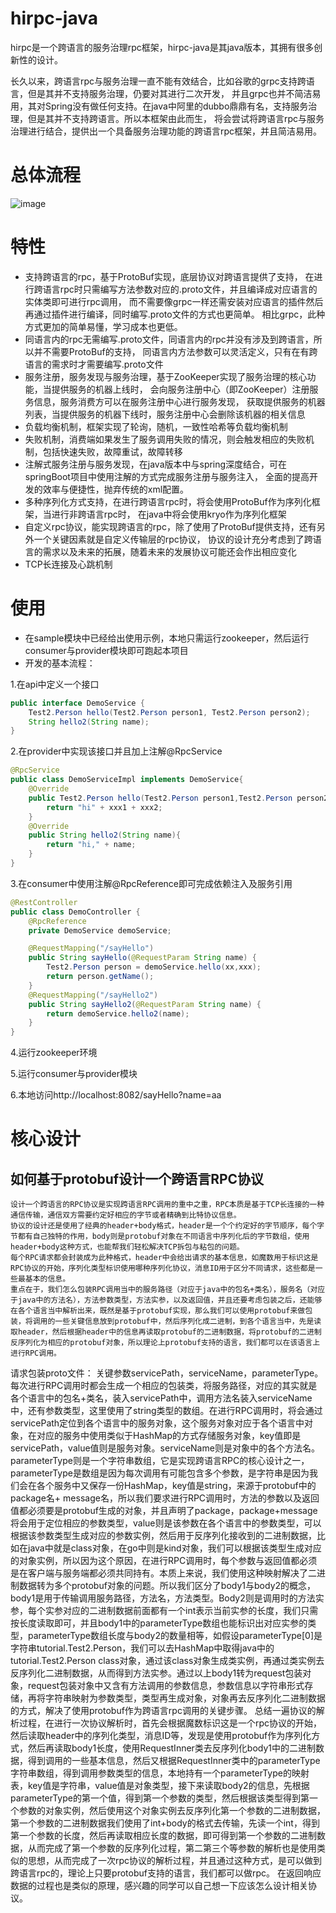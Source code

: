 # hirpc-java
hirpc是一个跨语言的服务治理rpc框架，hirpc-java是其java版本，其拥有很多创新性的设计。

长久以来，跨语言rpc与服务治理一直不能有效结合，比如谷歌的grpc支持跨语言，但是其并不支持服务治理，仍要对其进行二次开发，
并且grpc也并不简洁易用，其对Spring没有做任何支持。在java中阿里的dubbo鼎鼎有名，支持服务治理，但是其并不支持跨语言。所以本框架由此而生，
将会尝试将跨语言rpc与服务治理进行结合，提供出一个具备服务治理功能的跨语言rpc框架，并且简洁易用。
# 总体流程
![image](https://github.com/mwq0106/hirpc-java/blob/master/assert/QQ%E6%88%AA%E5%9B%BE20191218202933.png)
# 特性
- 支持跨语言的rpc，基于ProtoBuf实现，底层协议对跨语言提供了支持，
在进行跨语言rpc时只需编写方法参数对应的.proto文件，并且编译成对应语言的实体类即可进行rpc调用，
而不需要像grpc一样还需安装对应语言的插件然后再通过插件进行编译，同时编写.proto文件的方式也更简单。
相比grpc，此种方式更加的简单易懂，学习成本也更低。
- 同语言内的rpc无需编写.proto文件，同语言内的rpc并没有涉及到跨语言，所以并不需要ProtoBuf的支持，
同语言内方法参数可以灵活定义，只有在有跨语言的需求时才需要编写.proto文件
- 服务注册，服务发现与服务治理，基于ZooKeeper实现了服务治理的核心功能，当提供服务的机器上线时，
会向服务注册中心（即ZooKeeper）注册服务信息，服务消费方可以在服务注册中心进行服务发现，
获取提供服务的机器列表，当提供服务的机器下线时，服务注册中心会删除该机器的相关信息
- 负载均衡机制，框架实现了轮询，随机，一致性哈希等负载均衡机制
- 失败机制，消费端如果发生了服务调用失败的情况，则会触发相应的失败机制，包括快速失败，故障重试，故障转移
- 注解式服务注册与服务发现，在java版本中与spring深度结合，可在springBoot项目中使用注解的方式完成服务注册与服务注入，
全面的提高开发的效率与便捷性，抛弃传统的xml配置。
- 多种序列化方式支持，在进行跨语言rpc时，将会使用ProtoBuf作为序列化框架，当进行非跨语言rpc时，
在java中将会使用kryo作为序列化框架
- 自定义rpc协议，能实现跨语言的rpc，除了使用了ProtoBuf提供支持，还有另外一个关键因素就是自定义传输层的rpc协议，
协议的设计充分考虑到了跨语言的需求以及未来的拓展，随着未来的发展协议可能还会作出相应变化
- TCP长连接及心跳机制
# 使用
- 在sample模块中已经给出使用示例，本地只需运行zookeeper，然后运行consumer与provider模块即可跑起本项目
- 开发的基本流程：

1.在api中定义一个接口
```java
public interface DemoService {
    Test2.Person hello(Test2.Person person1, Test2.Person person2);
    String hello2(String name);
}
```
2.在provider中实现该接口并且加上注解@RpcService
```java
@RpcService
public class DemoServiceImpl implements DemoService{
    @Override
    public Test2.Person hello(Test2.Person person1,Test2.Person person2){
        return "hi" + xxx1 + xxx2;
    }
    @Override
    public String hello2(String name){
        return "hi," + name;
    }
}
```
3.在consumer中使用注解@RpcReference即可完成依赖注入及服务引用
```java
@RestController
public class DemoController {
    @RpcReference
    private DemoService demoService;

    @RequestMapping("/sayHello")
    public String sayHello(@RequestParam String name) {
        Test2.Person person = demoService.hello(xx,xxx);
        return person.getName();
    }
    @RequestMapping("/sayHello2")
    public String sayHello2(@RequestParam String name) {
        return demoService.hello2(name);
    }
}
```
4.运行zookeeper环境

5.运行consumer与provider模块

6.本地访问http://localhost:8082/sayHello?name=aa
# 核心设计
## 如何基于protobuf设计一个跨语言RPC协议
    设计一个跨语言的RPC协议是实现跨语言RPC调用的重中之重，RPC本质是基于TCP长连接的一种通信传输，通信双方需要约定好相应的字节或者精确到比特协议信息。
    协议的设计还是使用了经典的header+body格式，header是一个个约定好的字节顺序，每个字节都有自己独特的作用，body则是protobuf对象在不同语言中序列化后的字节数组，使用header+body这种方式，也能帮我们轻松解决TCP拆包与粘包的问题。
    每个RPC请求都会封装成为此种格式，header中会给出请求的基本信息，如魔数用于标识这是RPC协议的开始，序列化类型标识使用哪种序列化协议，消息ID用于区分不同请求，这些都是一些最基本的信息。
    重点在于，我们怎么包装RPC调用当中的服务路径（对应于java中的包名+类名），服务名（对应于java中的方法名），方法参数类型，方法实参，以及返回值，并且还要考虑包装之后，还能够在各个语言当中解析出来，既然是基于protobuf实现，那么我们可以使用protobuf来做包装，将调用的一些关键信息放到protobuf中，然后序列化成二进制，到各个语言当中，先是读取header，然后根据header中的信息再读取protobuf的二进制数据，将protobuf的二进制反序列化为相应的protobuf对象，所以理论上protobuf支持的语言，我们都可以在该语言上进行RPC调用。
请求包装proto文件：
    关键参数servicePath，serviceName，parameterType。每次进行RPC调用时都会生成一个相应的包装类，将服务路径，对应的其实就是各个语言中的包名+类名，装入servicePath中，调用方法名装入serviceName中，还有参数类型，这里使用了string类型的数组。在进行RPC调用时，将会通过servicePath定位到各个语言中的服务对象，这个服务对象对应于各个语言中对象，在对应的服务中使用类似于HashMap的方式存储服务对象，key值即是servicePath，value值则是服务对象。serviceName则是对象中的各个方法名。
    parameterType则是一个字符串数组，它是实现跨语言RPC的核心设计之一，parameterType是数组是因为每次调用有可能包含多个参数，是字符串是因为我们会在各个服务中又保存一份HashMap，key值是string，来源于protobuf中的package名+ message名，所以我们要求进行RPC调用时，方法的参数以及返回值都必须要是protobuf生成的对象，并且声明了package，package+message将会用于定位相应的参数类型，value则是该参数在各个语言中的参数类型，可以根据该参数类型生成对应的参数实例，然后用于反序列化接收到的二进制数据，比如在java中就是class对象，在go中则是kind对象，我们可以根据该类型生成对应的对象实例，所以因为这个原因，在进行RPC调用时，每个参数与返回值都必须是在客户端与服务端都必须共同持有。本质上来说，我们使用这种映射解决了二进制数据转为多个protobuf对象的问题。所以我们区分了body1与body2的概念，body1是用于传输调用服务路径，方法名，方法类型。Body2则是调用时的方法实参，每个实参对应的二进制数据前面都有一个int表示当前实参的长度，我们只需按长度读取即可，并且body1中的parameterType数组也能标识出对应实参的类型，parameterType数组长度与body2的数量相等，如假设parameterType[0]是字符串tutorial.Test2.Person，我们可以去HashMap中取得java中的tutorial.Test2.Person class对象，通过该class对象生成类实例，再通过类实例去反序列化二进制数据，从而得到方法实参。通过以上body1转为request包装对象，request包装对象中又含有方法调用的参数信息，参数信息以字符串形式存储，再将字符串映射为参数类型，类型再生成对象，对象再去反序列化二进制数据的方式，解决了使用protobuf作为跨语言rpc调用的关键步骤。
    总结一遍协议的解析过程，在进行一次协议解析时，首先会根据魔数标识这是一个rpc协议的开始，然后读取header中的序列化类型，消息ID等，发现是使用protobuf作为序列化方式，然后再读取body1长度，使用RequestInner类去反序列化body1中的二进制数据，得到调用的一些基本信息，然后又根据RequestInner类中的parameterType字符串数组，得到调用参数类型的信息，本地持有一个parameterType的映射表，key值是字符串，value值是对象类型，接下来读取body2的信息，先根据parameterType的第一个值，得到第一个参数的类型，然后根据该类型得到第一个参数的对象实例，然后使用这个对象实例去反序列化第一个参数的二进制数据，第一个参数的二进制数据我们使用了int+body的格式去传输，先读一个int，得到第一个参数的长度，然后再读取相应长度的数据，即可得到第一个参数的二进制数据，从而完成了第一个参数的反序列化过程，第二第三个等参数的解析也是使用类似的思想，从而完成了一次rpc协议的解析过程，并且通过这种方式，是可以做到跨语言rpc的，理论上只要protobuf支持的语言，我们都可以做rpc。
    在返回响应数据的过程也是类似的原理，感兴趣的同学可以自己想一下应该怎么设计相关协议。
